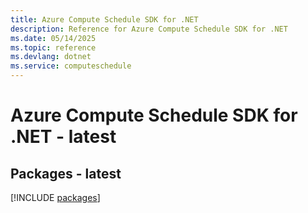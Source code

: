 ```yaml
---
title: Azure Compute Schedule SDK for .NET
description: Reference for Azure Compute Schedule SDK for .NET
ms.date: 05/14/2025
ms.topic: reference
ms.devlang: dotnet
ms.service: computeschedule
---
```

# Azure Compute Schedule SDK for .NET - latest
## Packages - latest
[!INCLUDE [packages](compute-schedule-index.md)]